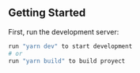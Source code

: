 ## Getting Started

First, run the development server:

```bash
run "yarn dev" to start development
# or
run "yarn build" to build proyect
